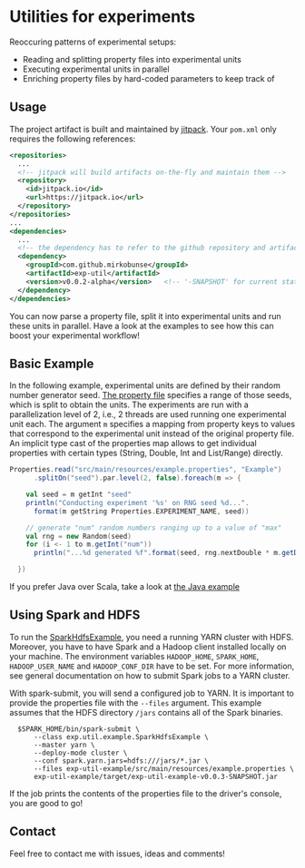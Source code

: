 # Utilities for experiments

Reoccuring patterns of experimental setups:

* Reading and splitting property files into experimental units
* Executing experimental units in parallel
* Enriching property files by hard-coded parameters to keep track of



## Usage

The project artifact is built and maintained by [jitpack](https://jitpack.io/). Your
`pom.xml` only requires the following references:

```xml
<repositories>
  ...
  <!-- jitpack will build artifacts on-the-fly and maintain them -->
  <repository>
    <id>jitpack.io</id>
    <url>https://jitpack.io</url>
  </repository>
</repositories>
...
<dependencies>
  ...
  <!-- the dependency has to refer to the github repository and artifact tag -->
  <dependency>
    <groupId>com.github.mirkobunse</groupId>
    <artifactId>exp-util</artifactId>
    <version>v0.0.2-alpha</version>   <!-- '-SNAPSHOT' for current state of master branch -->
  </dependency>
</dependencies>
```

You can now parse a property file, split it into experimental units and run these
units in parallel.
Have a look at the examples to see how this can boost your experimental workflow!



## Basic Example

In the following example, experimental units are defined by their random number
generator seed.
[The property file](https://github.com/mirkobunse/exp-util/blob/master/exp-util-example/src/main/resources/example.properties)
specifies a range of those seeds, which is split to obtain the units.
The experiments are run with a parallelization level of 2, i.e., 2 threads are used
running one experimental unit each.
The argument `m` specifies a mapping from property keys to values that correspond
to the experimental unit instead of the original property file.
An implicit type cast of the properties map allows to get individual properties
with certain types (String, Double, Int and List/Range) directly.

```scala
Properties.read("src/main/resources/example.properties", "Example")
      .splitOn("seed").par.level(2, false).foreach(m => {

    val seed = m getInt "seed"
    println("Conducting experiment '%s' on RNG seed %d...".
      format(m getString Properties.EXPERIMENT_NAME, seed))

    // generate "num" random numbers ranging up to a value of "max"
    val rng = new Random(seed)
    for (i <- 1 to m.getInt("num"))
      println("...%d generated %f".format(seed, rng.nextDouble * m.getDouble("max")))

  })
```

If you prefer Java over Scala, take a look at
[the Java example](https://github.com/mirkobunse/exp-util/blob/master/exp-util-example/src/main/java/exp/util/example/JavaExample.java)



## Using Spark and HDFS

To run the [SparkHdfsExample](https://github.com/mirkobunse/exp-util/blob/master/exp-util-example/src/main/scala/exp/util/example/SparkHdfsExample.scala),
you need a running YARN cluster with HDFS.
Moreover, you have to have Spark and a Hadoop client installed locally on your machine.
The environment variables `HADOOP_HOME`, `SPARK_HOME`, `HADOOP_USER_NAME` and `HADOOP_CONF_DIR` have to be set.
For more information, see general documentation on how to submit Spark jobs to a YARN cluster.

With spark-submit, you will send a configured job to YARN. It is important to provide the properties file with the
`--files` argument. This example assumes that the HDFS directory `/jars` contains all of the Spark binaries.

      $SPARK_HOME/bin/spark-submit \
          --class exp.util.example.SparkHdfsExample \
          --master yarn \
          --deploy-mode cluster \
          --conf spark.yarn.jars=hdfs:///jars/*.jar \
          --files exp-util-example/src/main/resources/example.properties \
          exp-util-example/target/exp-util-example-v0.0.3-SNAPSHOT.jar

If the job prints the contents of the properties file to the driver's console, you are good to go!



## Contact

Feel free to contact me with issues, ideas and comments!



